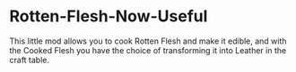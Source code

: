 # Rotten-Flesh-Now-Useful
This little mod allows you to cook Rotten Flesh and make it edible, and with the Cooked Flesh you have the choice of transforming it into Leather in the craft table.
